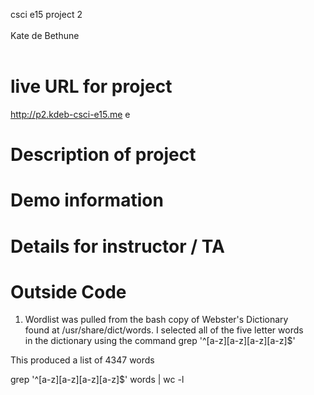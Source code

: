 csci e15 project 2 <br />
<project title> <br />
Kate de Bethune <br />
<date> <br />

# live URL for project
http://p2.kdeb-csci-e15.me
e

# Description of project

# Demo information

# Details for instructor / TA

# Outside Code
1. Wordlist was pulled from the bash copy of Webster's Dictionary <br />
found at /usr/share/dict/words. I selected all of the five letter words <br />
in the dictionary using the command
grep '^[a-z][a-z][a-z][a-z]$'

This produced a list of 4347 words 

grep '^[a-z][a-z][a-z][a-z]$' words | wc -l
  

